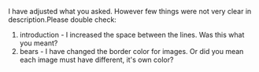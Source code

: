 I have adjusted what you asked.
However few things were not very clear in description.Please double check:

1. introduction - I increased the space between the lines. Was this what you meant?
2. bears - I have changed the border color for images. Or did you mean each image must have different, it's own color?
